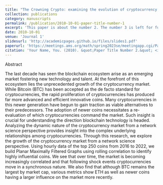 ```yaml
---
title: "The Crowning Crypto: examining the evolution of cryptocurrency and community structures through network science."
collection: publications
category: manuscripts
permalink: /publication/2010-10-01-paper-title-number-1
excerpt: 'This paper is about the number 2. The number 3 is left for future work.'
date: 2010-10-01
venue: 'Journal 1'
slidesurl: 'http://academicpages.github.io/files/slides1.pdf'
paperurl: 'https://meetings.ams.org/math/spring2023se/meetingapp.cgi/Paper/24022'
citation: 'Your Name, You. (2010). &quot;Paper Title Number 2.&quot; <i>Journal 1</i>. 1(2).'
---
```


Abstract

The last decade has seen the blockchain ecosystem arise as an emerging market fostering new technology and talent. At the forefront of this ecosystem lies the unprecedented growth of the cryptocurrency market. While Bitcoin (BTC) has been accepted as the de facto standard for cryptocurrencies, the rapid proliferation of cryptocurrencies has produced far more advanced and efficient innovative coins. Many cryptocurrencies in this newer generation have begun to gain traction as viable alternatives to their predecessors. The adoption of newer coins necessitates a re-evaluation of which cryptocurrencies command the market. Such insight is crucial for understanding the direction blockchain technology is headed. Analyzing the dynamic nature of the cryptocurrency market from a network science perspective provides insight into the complex underlying relationships among cryptocurrencies. Through this research, we explore the growth of the cryptocurrency market from a network science perspective. Using hourly data of the top 250 coins from 2016 to 2022, we build Planar Maximally Filtered Graphs using rolling correlation to identify highly influential coins. We see that over time, the market is becoming increasingly correlated and that following shock events cryptocurrencies move in a synchronous nature. We also find that although BTC remains the largest by market cap, various metrics show ETH as well as newer coins having a larger influence on the market more recently.

